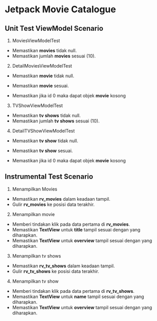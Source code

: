 # Jetpack Movie Catalogue

## Unit Test ViewModel Scenario

1. MoviesViewModelTest
  - Memastikan **movies** tidak null.
  - Memastikan jumlah **movies** sesuai (10).
  
2. DetailMoviesViewModelTest
  - Memastikan **movie** tidak null.
  - Memastikan **movie** sesuai.
  
  - Memastikan jika id 0 maka dapat objek **movie** kosong
  
3. TVShowViewModelTest
  - Memastikan **tv shows** tidak null.
  - Memastikan jumlah **tv shows** sesuai (10).
  
4. DetailTVShowViewModelTest
  - Memastikan **tv show** tidak null.
  - Memastikan **tv show** sesuai.

  - Memastikan jika id 0 maka dapat objek **movie** kosong
  
## Instrumental Test Scenario

1. Menampilkan Movies
  - Memastikan **rv_movies** dalam keadaan tampil.
  - Gulir **rv_movies** ke posisi data terakhir.
  
2. Menampilkan movie
  - Memberi tindakan klik pada data pertama di **rv_movies**.
  - Memastikan **TextView** untuk **title** tampil sesuai dengan yang diharapkan.
  - Memastikan **TextView** untuk **overview** tampil sesuai dengan yang diharapkan.
  
3. Menampilkan tv shows
  - Memastikan **rv_tv_shows** dalam keadaan tampil.
  - Gulir **rv_tv_shows** ke posisi data terakhir.
  
4. Menampilkan tv show
  - Memberi tindakan klik pada data pertama di **rv_tv_shows**.
  - Memastikan **TextView** untuk **name** tampil sesuai dengan yang diharapkan.
  - Memastikan **TextView** untuk **overview** tampil sesuai dengan yang diharapkan.
  